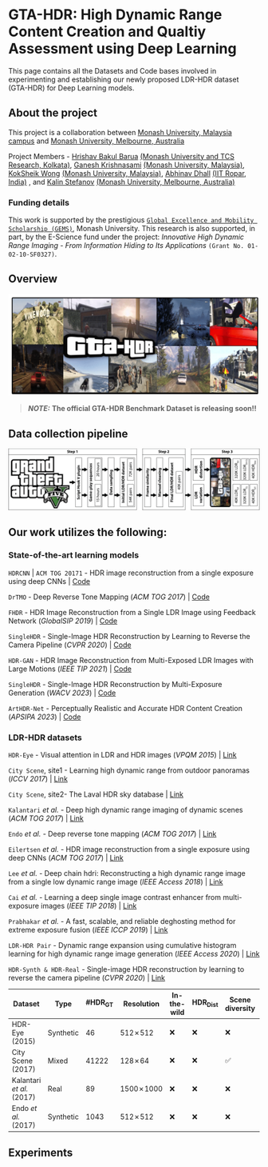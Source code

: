 # GTA-HDR: High Dynamic Range Content Creation and Qualtiy Assessment using Deep Learning   

This page contains all the Datasets and Code bases involved in experimenting and establishing our newly proposed LDR-HDR dataset (GTA-HDR) for Deep Learning models.

## About the project

This project is a collaboration between [Monash University, Malaysia campus](https://www.monash.edu.my/) and [Monash University, Melbourne, Australia](https://www.monash.edu/)

Project Members - [Hrishav Bakul Barua](https://www.researchgate.net/profile/Hrishav-Barua)  [(Monash University and TCS Research, Kolkata)](https://www.tcs.com/research-and-innovation), [Ganesh Krishnasami](https://research.monash.edu/en/persons/ganesh-krishnasamy) [(Monash University, Malaysia)](https://www.monash.edu.my/), [KokSheik Wong](https://scholar.google.com/citations?user=oMjrLWcAAAAJ&hl=en) [(Monash University, Malaysia)](https://www.monash.edu.my/), [Abhinav Dhall](https://sites.google.com/site/dhallabhinav/) [(IIT Ropar, India)](https://www.iitrpr.ac.in/) , and [Kalin Stefanov](https://research.monash.edu/en/persons/kalin-stefanov) [(Monash University, Melbourne, Australia)](https://www.monash.edu/)

### Funding details

This work is supported by the prestigious [`Global Excellence and Mobility Scholarship (GEMS)`](https://www.monash.edu.my/research/support-and-scholarships/gems-scholarship), Monash University. This research is also supported, in part, by the E-Science fund under the project: *Innovative High Dynamic Range Imaging - From Information Hiding to Its Applications* `(Grant No. 01-02-10-SF0327)`.

## Overview

![My Image](assets/GTA-HDR-Teaser.png)

> **_NOTE:_** **The official GTA-HDR Benchmark Dataset is releasing soon!!**  

## Data collection pipeline

![My Image](assets/data_pipeline.png)


## Our work utilizes the following:

### State-of-the-art learning models


`HDRCNN` | `ACM TOG 20171` - HDR image reconstruction from a single exposure using deep CNNs | [Code](https://github.com/gabrieleilertsen/hdrcnn)

`DrTMO` - Deep Reverse Tone Mapping (*ACM TOG 2017*) | [Code](https://github.com/shleecs/DrTMO_unofficial_pytorch)

`FHDR` - HDR Image Reconstruction from a Single LDR Image using Feedback Network (*GlobalSIP 2019*) | [Code](https://github.com/mukulkhanna/FHDR)

`SingleHDR` - Single-Image HDR Reconstruction by Learning to Reverse the Camera Pipeline (*CVPR 2020*) | [Code](https://github.com/alex04072000/SingleHDR) 

`HDR-GAN` - HDR Image Reconstruction from Multi-Exposed LDR Images with Large Motions (*IEEE TIP 2021*) | [Code](https://github.com/nonu116/HDR-GAN)

`SingleHDR` - Single-Image HDR Reconstruction by Multi-Exposure Generation (*WACV 2023*) | [Code](https://github.com/VinAIResearch/single_image_hdr)

`ArtHDR-Net` - Perceptually Realistic and Accurate HDR Content Creation (*APSIPA 2023*) | [Code](https://arxiv.org/abs/2309.03827#:~:text=ArtHDR%2DNet%3A%20Perceptually%20Realistic%20and%20Accurate%20HDR%20Content%20Creation,-Hrishav%20Bakul%20Barua&text=High%20Dynamic%20Range%20(HDR)%20content,and%20Augmented%2FVirtual%20Reality%20industries.)


### LDR-HDR datasets

`HDR-Eye` - Visual attention in LDR and HDR images (*VPQM 2015*) | [Link](https://www.epfl.ch/labs/mmspg/downloads/hdr-eye/)

`City Scene`, site1 - Learning high dynamic range from outdoor panoramas (*ICCV 2017*) | [Link](https://github.com/jacenfox/ldr2hdr-public) 
           
`City Scene`, site2- The Laval HDR sky database | [Link](http://hdrdb.com/)

`Kalantari` *et al.* - Deep high dynamic range imaging of dynamic scenes (*ACM TOG 2017*) | [Link](https://cseweb.ucsd.edu/~viscomp/projects/SIG17HDR/)

`Endo` *et al.* - Deep reverse tone mapping (*ACM TOG 2017*) | [Link](https://www.npal.cs.tsukuba.ac.jp/~endo/projects/DrTMO/)

`Eilertsen` *et al.* - HDR image reconstruction from a single exposure using deep CNNs (*ACM TOG 2017*) | [Link](https://computergraphics.on.liu.se/hdrcnn/)

`Lee` *et al.* - Deep chain hdri: Reconstructing a high dynamic range image from a single low dynamic range image (*IEEE Access 2018*) | [Link](https://siyeong-lee.github.io/hdr_vds_dataset/)

`Cai` *et al.* - Learning a deep single image contrast enhancer from multi-exposure images (*IEEE TIP 2018*) | [Link](https://github.com/csjcai/SICE)

`Prabhakar` *et al.* - A fast, scalable, and reliable deghosting method for extreme exposure fusion (*IEEE ICCP 2019*) | [Link](https://github.com/rajat95/Deep-Deghosting-HDR)

`LDR-HDR Pair` - Dynamic range expansion using cumulative histogram learning for high dynamic range image generation (*IEEE Access 2020*) | [Link](https://github.com/HanbyolJang/LDR-HDR-pair_Dataset/tree/master)

`HDR-Synth & HDR-Real` - Single-image HDR reconstruction by learning to reverse the camera pipeline (*CVPR 2020*) | [Link](https://github.com/alex04072000/SingleHDR)


| Dataset       |    Type     | #HDR<sub>GT<sub> | Resolution | In-the-wild | HDR<sub>Dist<sub> | Scene diversity | Image diversity |
| ------------- | ------------- | -------------| -------------| -------------| -------------| -------------| -------------| 
| HDR-Eye (2015)  | Synthetic | 46 | 512&cross;512  | :x: | :x: | :x: | :x: |
| City Scene (2017)  | Mixed | 41222 | 128&cross;64|  :x: | :x: | :white_check_mark: | :x: |
|Kalantari *et al.* (2017) | Real | 89 | 1500&cross;1000|:x: | :x: | :x: | :x: |
| Endo *et al.* (2017) | Synthetic| 1043 |512&cross;512 | :x: | :x: | :x: | :x: |


## Experiments






